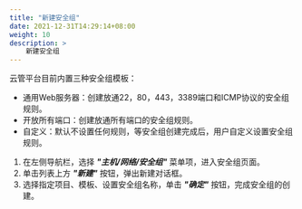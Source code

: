 ```yaml
---
title: "新建安全组"
date: 2021-12-31T14:29:14+08:00
weight: 10
description: >
    新建安全组
---
```


云管平台目前内置三种安全组模板：

- 通用Web服务器：创建放通22，80，443，3389端口和ICMP协议的安全组规则。
- 开放所有端口：创建放通所有端口的安全组规则。
- 自定义：默认不设置任何规则，等安全组创建完成后，用户自定义设置安全组规则。

1. 在左侧导航栏，选择 **_"主机/网络/安全组"_** 菜单项，进入安全组页面。
2. 单击列表上方 **_"新建"_** 按钮，弹出新建对话框。
2. 选择指定项目、模板、设置安全组名称，单击 **_"确定"_** 按钮，完成安全组的创建。	